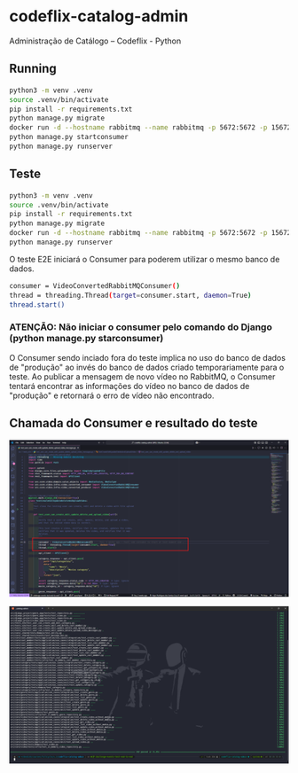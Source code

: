 # codeflix-catalog-admin

Administração de Catálogo – Codeflix - Python

## Running

```bash
python3 -m venv .venv
source .venv/bin/activate
pip install -r requirements.txt
python manage.py migrate
docker run -d --hostname rabbitmq --name rabbitmq -p 5672:5672 -p 15672:15672 rabbitmq:3-management
python manage.py startconsumer
python manage.py runserver
```

## Teste

```bash
python3 -m venv .venv
source .venv/bin/activate
pip install -r requirements.txt
python manage.py migrate
docker run -d --hostname rabbitmq --name rabbitmq -p 5672:5672 -p 15672:15672 rabbitmq:3-management
python manage.py runserver
```

O teste E2E iniciará o Consumer para poderem utilizar o mesmo banco de dados.

```bash
consumer = VideoConvertedRabbitMQConsumer()
thread = threading.Thread(target=consumer.start, daemon=True)
thread.start()
```

### ATENÇÃO: Não iniciar o consumer pelo comando do Django (python manage.py starconsumer)

O Consumer sendo inciado fora do teste implica no uso do banco de dados de "produção" ao invés do banco de dados criado temporariamente para o teste. Ao publicar a mensagem de novo vídeo no RabbitMQ, o Consumer tentará encontrar as informações do vídeo no banco de dados de "produção" e retornará o erro de vídeo não encontrado.

## Chamada do Consumer e resultado do teste

![Chamada do Consumer a partir do teste](.github/images/pytest_consumer_started.png)

![Resultado teste](.github/images/pytest_result.png)
